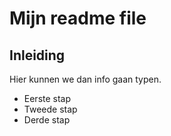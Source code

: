 # Mijn readme file
## Inleiding
Hier kunnen we dan info gaan typen.

* Eerste stap
* Tweede stap
* Derde stap